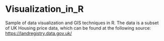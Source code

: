 # Visualization_in_R
Sample of data visualization and GIS techniques in R. The data is a subset of UK Housing price data, which can be found at the following source: https://landregistry.data.gov.uk/
